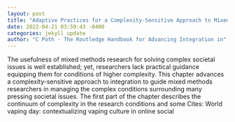 ```yaml
--- 
layout: post 
title: "Adaptive Practices for a Complexity-Sensitive Approach to Mixed Integration" 
date: 2022-04-21 03:59:43 -0400 
categories: jekyll update 
author: "C Poth - The Routledge Handbook for Advancing Integration in" 
--- 
```

The usefulness of mixed methods research for solving complex societal issues is well established; yet, researchers lack practical guidance equipping them for conditions of higher complexity. This chapter advances a complexity-sensitive approach to integration to guide mixed methods researchers in managing the complex conditions surrounding many pressing societal issues. The first part of the chapter describes the continuum of complexity in the research conditions and some Cites: World vaping day: contextualizing vaping culture in online social